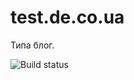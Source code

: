 test.de.co.ua
=============

Типа блог.

![Build status](https://travis-ci.org/dk487/test.de.co.ua.svg?branch=master)

